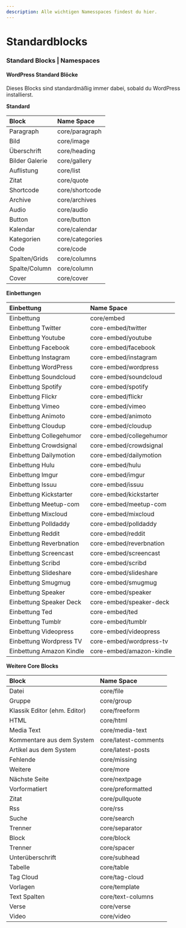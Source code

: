 ```yaml
---
description: Alle wichtigen Namesspaces findest du hier.
---
```


# Standardblocks

### **Standard Blocks \| Namespaces**

#### WordPress Standard Blöcke

Dieses Blocks sind standardmäßig immer dabei, sobald du WordPress installierst.

**Standard**

| Block | Name Space |
| :--- | :--- |
| Paragraph | core/paragraph |
| Bild | core/image |
| Überschrift | core/heading |
| Bilder Galerie | core/gallery |
| Auflistung | core/list |
| Zitat | core/quote |
| Shortcode | core/shortcode |
| Archive | core/archives |
| Audio | core/audio |
| Button | core/button |
| Kalendar | core/calendar |
| Kategorien | core/categories |
| Code | core/code |
| Spalten/Grids | core/columns |
| Spalte/Column | core/column |
| Cover | core/cover |

**Einbettungen**

| Einbettung | Name Space |
| :--- | :--- |
| Einbettung | core/embed |
| Einbettung Twitter | core-embed/twitter |
| Einbettung Youtube | core-embed/youtube |
| Einbettung Facebook | core-embed/facebook |
| Einbettung Instagram | core-embed/instagram |
| Einbettung WordPress | core-embed/wordpress |
| Einbettung Soundcloud | core-embed/soundcloud |
| Einbettung Spotify | core-embed/spotify |
| Einbettung Flickr | core-embed/flickr |
| Einbettung Vimeo | core-embed/vimeo |
| Einbettung Animoto | core-embed/animoto |
| Einbettung Cloudup | core-embed/cloudup |
| Einbettung Collegehumor | core-embed/collegehumor |
| Einbettung Crowdsignal | core-embed/crowdsignal |
| Einbettung Dailymotion | core-embed/dailymotion |
| Einbettung Hulu | core-embed/hulu |
| Einbettung Imgur | core-embed/imgur |
| Einbettung Issuu | core-embed/issuu |
| Einbettung Kickstarter | core-embed/kickstarter |
| Einbettung Meetup-com | core-embed/meetup-com |
| Einbettung Mixcloud | core-embed/mixcloud |
| Einbettung Polldaddy | core-embed/polldaddy |
| Einbettung Reddit | core-embed/reddit |
| Einbettung Reverbnation | core-embed/reverbnation |
| Einbettung Screencast | core-embed/screencast |
| Einbettung Scribd | core-embed/scribd |
| Einbettung Slideshare | core-embed/slideshare |
| Einbettung Smugmug | core-embed/smugmug |
| Einbettung Speaker | core-embed/speaker |
| Einbettung Speaker Deck | core-embed/speaker-deck |
| Einbettung Ted | core-embed/ted |
| Einbettung Tumblr | core-embed/tumblr |
| Einbettung Videopress | core-embed/videopress |
| Einbettung Wordpress TV | core-embed/wordpress-tv |
| Einbettung Amazon Kindle | core-embed/amazon-kindle |

**Weitere Core Blocks**

| Block | Name Space |
| :--- | :--- |
| Datei | core/file |
| Gruppe | core/group |
| Klassik Editor \(ehm. Editor\) | core/freeform |
| HTML | core/html |
| Media Text | core/media-text |
| Kommentare aus dem System | core/latest-comments |
| Artikel aus dem System | core/latest-posts |
| Fehlende | core/missing |
| Weitere | core/more |
| Nächste Seite | core/nextpage |
| Vorformatiert | core/preformatted |
| Zitat | core/pullquote |
| Rss | core/rss |
| Suche | core/search |
| Trenner | core/separator |
| Block | core/block |
| Trenner | core/spacer |
| Unterüberschrift | core/subhead |
| Tabelle | core/table |
| Tag Cloud | core/tag-cloud |
| Vorlagen | core/template |
| Text Spalten | core/text-columns |
| Verse | core/verse |
| Video | core/video |

